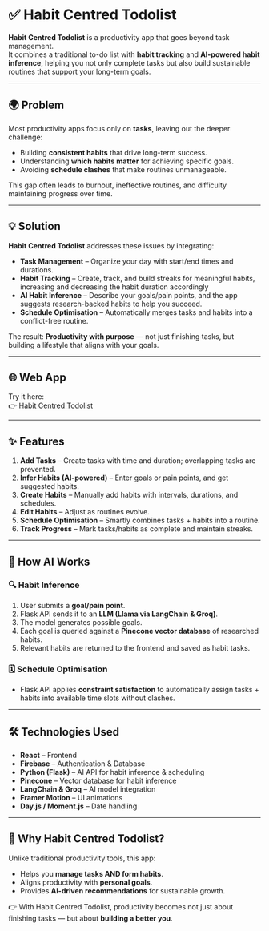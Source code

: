 # ✅ Habit Centred Todolist  

**Habit Centred Todolist** is a productivity app that goes beyond task management.  
It combines a traditional to-do list with **habit tracking** and **AI-powered habit inference**, helping you not only complete tasks but also build sustainable routines that support your long-term goals.  

---

## 🌍 Problem  

Most productivity apps focus only on **tasks**, leaving out the deeper challenge:  
- Building **consistent habits** that drive long-term success.  
- Understanding **which habits matter** for achieving specific goals.  
- Avoiding **schedule clashes** that make routines unmanageable.  

This gap often leads to burnout, ineffective routines, and difficulty maintaining progress over time.  

---

## 💡 Solution  

**Habit Centred Todolist** addresses these issues by integrating:  
- **Task Management** – Organize your day with start/end times and durations.  
- **Habit Tracking** – Create, track, and build streaks for meaningful habits, increasing and decreasing the habit duration accordingly
- **AI Habit Inference** – Describe your goals/pain points, and the app suggests research-backed habits to help you succeed.  
- **Schedule Optimisation** – Automatically merges tasks and habits into a conflict-free routine.  

The result: **Productivity with purpose** — not just finishing tasks, but building a lifestyle that aligns with your goals.  

---

## 🌐 Web App  

Try it here:  
👉 [Habit Centred Todolist](https://habit-centred-todolist.web.app/)  

---

## ✨ Features  

1. **Add Tasks** – Create tasks with time and duration; overlapping tasks are prevented.  
2. **Infer Habits (AI-powered)** – Enter goals or pain points, and get suggested habits.  
3. **Create Habits** – Manually add habits with intervals, durations, and schedules.  
4. **Edit Habits** – Adjust as routines evolve.  
5. **Schedule Optimisation** – Smartly combines tasks + habits into a routine.  
6. **Track Progress** – Mark tasks/habits as complete and maintain streaks.  

---

## 🧠 How AI Works  

### 🔍 Habit Inference  
1. User submits a **goal/pain point**.  
2. Flask API sends it to an **LLM (Llama via LangChain & Groq)**.  
3. The model generates possible goals.  
4. Each goal is queried against a **Pinecone vector database** of researched habits.  
5. Relevant habits are returned to the frontend and saved as habit tasks.  

### 🗓️ Schedule Optimisation  
- Flask API applies **constraint satisfaction** to automatically assign tasks + habits into available time slots without clashes.  

---

## 🛠️ Technologies Used  

- **React** – Frontend  
- **Firebase** – Authentication & Database  
- **Python (Flask)** – AI API for habit inference & scheduling  
- **Pinecone** – Vector database for habit inference  
- **LangChain & Groq** – AI model integration  
- **Framer Motion** – UI animations  
- **Day.js / Moment.js** – Date handling  

---

## 🌟 Why Habit Centred Todolist?  

Unlike traditional productivity tools, this app:  
- Helps you **manage tasks AND form habits**.  
- Aligns productivity with **personal goals**.  
- Provides **AI-driven recommendations** for sustainable growth.  

👉 With Habit Centred Todolist, productivity becomes not just about finishing tasks — but about **building a better you**.  

